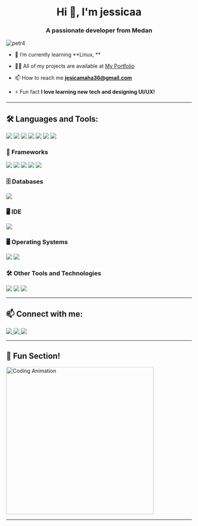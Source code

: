 <h1 align="center">Hi 👋, I'm jessicaa</h1>
<h3 align="center">A passionate developer from Medan</h3>

<p align="left"> <img src="https://komarev.com/ghpvc/?username=petr4&label=Profile%20views&color=0e75b6&style=flat" alt="petr4" /> </p>

- 🌱 I’m currently learning **Linux, **

- 👨‍💻 All of my projects are available at [My Portfolio](https://github.com/jessicaaa)

- 📫 How to reach me **jesicamaha36@gmail.com**

- ⚡ Fun fact **I love learning new tech and designing UI/UX!**

---

## 🛠️ Languages and Tools:
<p align="left">
  <img src="https://img.shields.io/badge/HTML5-E34F26?style=for-the-badge&logo=html5&logoColor=white"/>
  <img src="https://img.shields.io/badge/CSS3-1572B6?style=for-the-badge&logo=css3&logoColor=white"/>
  <img src="https://img.shields.io/badge/JAVASCRIPT-F7DF1E?style=for-the-badge&logo=javascript&logoColor=black"/>
  <img src="https://img.shields.io/badge/JAVA-007396?style=for-the-badge&logo=java&logoColor=white"/>
  <img src="https://img.shields.io/badge/C%2B%2B-00599C?style=for-the-badge&logo=c%2B%2B&logoColor=white"/>
  <img src="https://img.shields.io/badge/C-00599C?style=for-the-badge&logo=c&logoColor=white"/>
  <img src="https://img.shields.io/badge/PHP-777BB4?style=for-the-badge&logo=php&logoColor=white"/>
</p>

### 🔨 Frameworks
<p align="left">
  <img src="https://img.shields.io/badge/NODE.JS-339933?style=for-the-badge&logo=nodedotjs&logoColor=white"/>
  <img src="https://img.shields.io/badge/REACT-61DAFB?style=for-the-badge&logo=react&logoColor=black"/>
  <img src="https://img.shields.io/badge/LARAVEL-FF2D20?style=for-the-badge&logo=laravel&logoColor=white"/>
  <img src="https://img.shields.io/badge/BOOTSTRAP-7952B3?style=for-the-badge&logo=bootstrap&logoColor=white"/>
  <img src="https://img.shields.io/badge/TAILWINDCSS-06B6D4?style=for-the-badge&logo=tailwindcss&logoColor=white"/>
</p>

### 🗄️ Databases
<p align="left">
  <img src="https://img.shields.io/badge/MYSQL-4479A1?style=for-the-badge&logo=mysql&logoColor=white"/>
</p>

### 🖥️ IDE
<p align="left">
  <img src="https://img.shields.io/badge/VISUAL%20STUDIO%20CODE-007ACC?style=for-the-badge&logo=visualstudiocode&logoColor=white"/>
</p>

### 🖥️ Operating Systems
<p align="left">
  <img src="https://img.shields.io/badge/UBUNTU-E95420?style=for-the-badge&logo=ubuntu&logoColor=white"/>
  <img src="https://img.shields.io/badge/WINDOWS-0078D6?style=for-the-badge&logo=windows&logoColor=white"/>
</p>

### 🛠️ Other Tools and Technologies
<p align="left">
  <img src="https://img.shields.io/badge/GIT-F05032?style=for-the-badge&logo=git&logoColor=white"/>
  <img src="https://img.shields.io/badge/XAMPP-FB7A24?style=for-the-badge&logo=xampp&logoColor=white"/>
  <img src="https://img.shields.io/badge/FIGMA-F24E1E?style=for-the-badge&logo=figma&logoColor=white"/>
</p>

---

## 📫 Connect with me:
<p align="left">
  <a href="https://linkedin.com/in/jesica-eldamaris-maha" target="blank">
    <img src="https://img.shields.io/badge/LINKEDIN-0A66C2?style=for-the-badge&logo=linkedin&logoColor=white"/>
  </a>
  <a href="https://instagram.com/jesicaa_el" target="blank">
    <img src="https://img.shields.io/badge/INSTAGRAM-E4405F?style=for-the-badge&logo=instagram&logoColor=white"/>
  </a>
  <a href="mailto:jesicamaha36@gmail.com">
    <img src="https://img.shields.io/badge/GMAIL-D14836?style=for-the-badge&logo=gmail&logoColor=white"/>
  </a>
</p>

---

## 🎨 Fun Section!
<img src="https://media.giphy.com/media/qgQUggAC3Pfv687qPC/giphy.gif" width="400" alt="Coding Animation"/>

---


